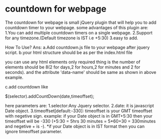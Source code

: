 # countdown for webpage
The countdown for webpage is small jQuery plugin that will help you to add countdown timer to your webpage.
some advantages of this plugin are:
1.You can add multiple countdown timers on a single webpage.
2.Support for any timezone.(Default timezone is IST i.e +5:30)
3.easy to add.

How To Use?
Ans: 
  a.Add countdown.js file to your webpage after jquery script.
  b.your html structure should be as per the index.html file

you can use any html elements only required thing is the number of elements should be 
8(2 for days,2 for hours,2 for minutes and 2 for seconds). and the attribute 'data-name' should be same as shown in above example.

c.add countdown like

  $(selector).addCountDown(date,timeoffset);
  
  here parameters are:
  1.selector:Any Jquery selector.
  2.date: it is javascript Date object.
  3.timeoffset[default:-330]: timeoffset is your GMT timeoffset with negetive sign.
    example: if your Date object is in GMT+5:30 then your timeoffset will be -330
            (+5:30 = 5hrs 30 minutes = 5*60+30 = 330minutes and negetive + is -).
    *if your Date object is in IST format then you can ignore timeoffset parameter.        
